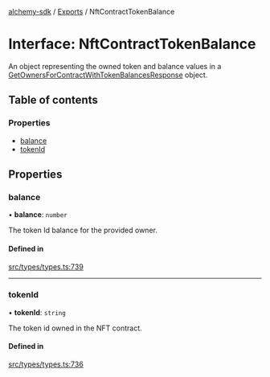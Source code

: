 [alchemy-sdk](../README.md) / [Exports](../modules.md) / NftContractTokenBalance

# Interface: NftContractTokenBalance

An object representing the owned token and balance values in a
[GetOwnersForContractWithTokenBalancesResponse](GetOwnersForContractWithTokenBalancesResponse.md) object.

## Table of contents

### Properties

- [balance](NftContractTokenBalance.md#balance)
- [tokenId](NftContractTokenBalance.md#tokenid)

## Properties

### balance

• **balance**: `number`

The token Id balance for the provided owner.

#### Defined in

[src/types/types.ts:739](https://github.com/alchemyplatform/alchemy-sdk-js/blob/d97ef0d/src/types/types.ts#L739)

___

### tokenId

• **tokenId**: `string`

The token id owned in the NFT contract.

#### Defined in

[src/types/types.ts:736](https://github.com/alchemyplatform/alchemy-sdk-js/blob/d97ef0d/src/types/types.ts#L736)
